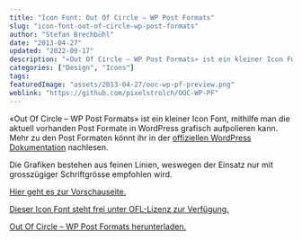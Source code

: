 ```yaml
---
title: "Icon Font: Out Of Circle – WP Post Formats"
slug: "icon-font-out-of-circle-wp-post-formats"
author: "Stefan Brechbühl"
date: "2013-04-27"
updated: "2022-09-17"
description: "«Out Of Circle – WP Post Formats» ist ein kleiner Icon Font, mithilfe man die aktuell vorhanden Post Formate in WordPress grafisch aufpolieren kann."
categories: ["Design", "Icons"]
tags:
featuredImage: "assets/2013-04-27/ooc-wp-pf-preview.png"
weblink: "https://github.com/pixelstrolch/OOC-WP-PF"
---
```

«Out Of Circle – WP Post Formats» ist ein kleiner Icon Font, mithilfe man die aktuell vorhanden Post Formate in WordPress grafisch aufpolieren kann. Mehr zu den Post Formaten könnt ihr in der [offiziellen WordPress Dokumentation](https://wordpress.org/support/article/post-formats/) nachlesen.

Die Grafiken bestehen aus feinen Linien, weswegen der Einsatz nur mit grosszügiger Schriftgrösse empfohlen wird.

[Hier geht es zur Vorschauseite.](https://pixelstrolch.github.io/OOC-WP-PF/)

[Dieser Icon Font steht frei unter OFL-Lizenz zur Verfügung.](https://pixelstrolch.github.io/OOC-WP-PF/license.txt)

[Out Of Circle – WP Post Formats herunterladen.](https://github.com/pixelstrolch/OOC-WP-PF)
